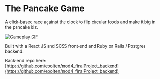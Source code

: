 # The Pancake Game

A click-based race against the clock to flip circular foods and make it big in the pancake biz.

[![Gameplay GIF](https://enigmatic-woodland-50751.herokuapp.com/static/media/pancakegame.d4a2fb7a.gif)](https://www.youtube.com/watch?v=0pZKUUfJpv4)

Built with a React JS and SCSS front-end and Ruby on Rails / Postgres backend.

Back-end repo here:
[https://github.com/ebolten/mod4_finalProject_backend](https://github.com/ebolten/mod4_finalProject_backend)
